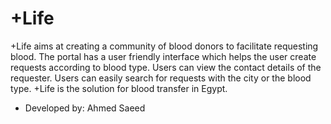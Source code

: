 # +Life
+Life aims at creating a community of blood donors to facilitate requesting blood. The portal has a user friendly interface which helps the user create requests according to blood type. Users can view the contact details of the requester. Users can easily search for requests with the city or the blood type. +Life is the solution for blood transfer in Egypt.

- Developed by:
Ahmed Saeed


